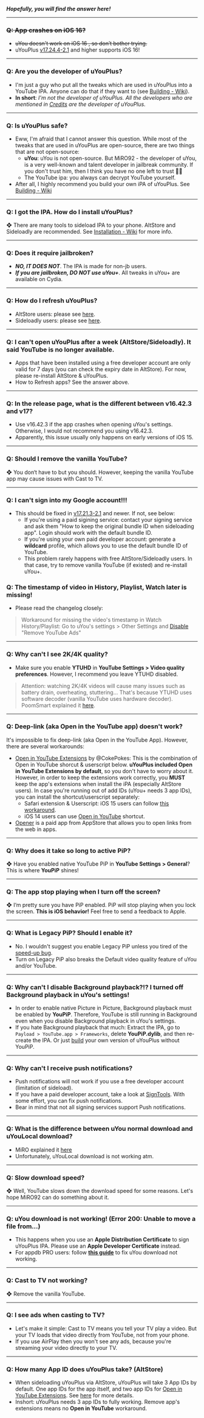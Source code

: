 **_Hopefully, you will find the answer here!_**
***
### ~~Q: App crashes on iOS 16?~~
- ~~uYou doesn't work on iOS 16 , so don’t bother trying.~~ 
- uYouPlus [v17.24.4-2.1](https://github.com/qnblackcat/uYouPlus/releases/tag/v17.24.4-2.1) and higher supports iOS 16!

***
### Q: Are you the developer of uYouPlus?
- I'm just a guy who put all the tweaks which are used in uYouPlus into a YouTube IPA. Anyone can do that if they want to (see [Building - Wiki](https://github.com/qnblackcat/uYouPlus/wiki/Building)). 
- **In short**: _I'm not the developer of uYouPlus. All the developers who are mentioned in [Credits](https://github.com/qnblackcat/uYouPlus#credits) are the developer of uYouPlus._

***
### Q: Is uYouPlus safe?
- Eww, I'm afraid that I cannot answer this question. While most of the tweaks that are used in uYouPlus are open-source, there are two things that are not open-source:
  - **uYou**: uYou is not open-source. But MiRO92 - the developer of uYou, is a very well-known and talent developer in jailbreak community. If you don't trust him, then I think you have no one left to trust 🤷‍♂️
  - The YouTube ipa: you always can decrypt YouTube yourself. 
- After all, I highly recommend you build your own iPA of uYouPlus. See [Building - Wiki](https://github.com/qnblackcat/uYouPlus/wiki/Building)

***
### Q: I got the IPA. How do I install uYouPlus?
❖ There are many tools to sideload IPA to your phone. AltStore and Sideloadly are recommended. See [Installation - Wiki](https://github.com/qnblackcat/uYouPlus/wiki/Installation) for more info. 

***
### Q: Does it require jailbroken?
- **_NO, IT DOES NOT_**. The IPA is made for non-jb users. 
- **_If you are jailbroken, DO NOT use uYou+_**. All tweaks in uYou+ are available on Cydia.

***
### Q: How do I refresh uYouPlus?
- AltStore users: please see [here](https://github.com/qnblackcat/uYouPlus/wiki/AltStore-(macOS-&-Windows-&-Linux)#refresh-uyouplus).
- Sideloadly users: please see [here](https://github.com/qnblackcat/uYouPlus/wiki/Sideloadly-(macOS-&-Windows)#refresh-uyouplus).

***
### Q: I can't open uYouPlus after a week (AltStore/Sideloadly). It said **YouTube is no longer available**. 
- Apps that have been installed using a free developer account are only valid for 7 days (you can check the expiry date in AltStore). For now, please re-install AltStore & uYouPlus.
- How to Refresh apps? See the answer above.

***
### Q: In the release page, what is the different between v16.42.3 and v17?
- Use v16.42.3 if the app crashes when opening uYou's settings. Otherwise, I would not recommend you using v16.42.3.
- Apparently, this issue usually only happens on early versions of iOS 15.

***
### Q: Should I remove the vanilla YouTube?
❖ You don‘t have to but you should. However, keeping the vanilla YouTube app may cause issues with Cast to TV.

***
### Q: I can't sign into my Google account!!! 
- This should be fixed in [v17.21.3-2.1](https://github.com/qnblackcat/uYouPlus/releases/tag/v17.21.3-2.1) and newer. If not, see below:
  - If you're using a paid sigining service: contact your signing service and ask them "How to keep the original bundle ID when sideloading app". Login should work with the default bundle ID.
  - If you're using your own paid developer account: generate a **wildcard** profile, which allows you to use the default bundle ID of YouTube. 
  - This problem rarely happens with free AltStore/Sideloadly users. In that case, try to remove vanilla YouTube (if existed) and re-install uYou+.

### Q: The timestamp of video in History, Playlist, Watch later is missing!
- Please read the changelog closely:
> Workaround for missing the video's timestamp in Watch History/Playlist: Go to uYou's settings > Other Settings and [Disable](https://user-images.githubusercontent.com/52943116/150642296-5de53fc7-a1ea-4b3d-96f4-25c9ca8b8f81.JPG) "Remove YouTube Ads"

***
### Q: Why can't I see 2K/4K quality?
- Make sure you enable **YTUHD** in **YouTube Settings > Video quality preferences**. However, I recommend you leave YTUHD disabled.
> Attention: watching 2K/4K videos will cause many issues such as battery drain, overheating, stuttering... That's because YTUHD uses software decoder (vanilla YouTube uses hardware decoder). PoomSmart explained it [here](https://github.com/PoomSmart/YTUHD#sideloading).

***
### Q: Deep-link (aka **Open in the YouTube app**) doesn't work?
It's impossible to fix deep-link (aka Open in the YouTube App). However, there are several workarounds:
- [Open in YouTube Extensions](https://github.com/CokePokes/YoutubeExtensions) by @CokePokes: This is the combination of Open in YouTube shorcut & userscript below. **uYouPlus included Open in YouTube Extensions by default**, so you don't have to worry about it. However, in order to keep the extensions work correctly, you **MUST** keep the app's extensions when install the iPA (especially AltStore users). In case you're running out of add IDs (uYou+ needs 3 app IDs), you can install the shortcut/userscript separately:
  - Safari extension & Userscript: iOS 15 users can follow [this workaround](https://github.com/qnblackcat/uYouPlus/issues/69).
  - iOS 14 users can use [Open in YouTube](https://shortcutsgallery.com/shortcuts/open-in-youtube/) shortcut.
- [Opener](https://apps.apple.com/us/app/opener-open-links-in-apps/id989565871) is a paid app from AppStore that allows you to open links from the web in apps.

***
### Q: Why does it take so long to active PiP? 
❖ Have you enabled native YouTube PiP in **YouTube Settings > General**? This is where **YouPiP** shines! 

***
### Q: The app stop playing when I turn off the screen?
❖ I‘m pretty sure you have PiP enabled. PiP will stop playing when you lock the screen. **This is iOS behavior!** Feel free to send a feedback to Apple.

***
### Q: What is **Legacy PiP**? Should I enable it?
- No. I wouldn't suggest you enable Legacy PiP unless you tired of the [speed-up bug](https://github.com/PoomSmart/YouPiP/issues/29).
- Turn on Legacy PiP also breaks the Default video quality feature of uYou and/or YouTube.

***
### Q: Why can't I disable Background playback?!? I turned off Background playback in uYou's settings!
- In order to enable native Picture in Picture, Background playback must be enabled by **YouPiP**. Therefore, YouTube is still running in  Background even when you disable Background playback in uYou's settings.
- If you hate Background playback that much: Extract the IPA, go to `Payload > YouTube.app > Frameworks`, delete **YouPiP.dylib**, and then re-create the IPA. Or just [build](https://github.com/qnblackcat/uYouPlus/wiki/Building) your own version of uYouPlus without YouPiP.

***
### Q: Why can't I receive push notifications?
- Push notifications will not work if you use a free developer account (limitation of sideload).
- If you have a paid developer account, take a look at [SignTools](https://github.com/SignTools/SignTools). With some effort, you can fix push notifications.
- Bear in mind that not all signing services support Push notifications.

***
### Q: What is the difference between uYou normal download and uYouLocal download?
- MiRO explained it [here](https://www.reddit.com/r/jailbreak/comments/p5jekg/update_uyou_added_uyoulocal_feature_and_much_more/)
- Unfortunately, uYouLocal download is not working atm. 

***
### Q: Slow download speed?
❖ Well, YouTube slows down the download speed for some reasons. Let's hope MiRO92 can do something about it.

***
### Q: uYou download is not working! (Error 200: Unable to move a file from…)
- This happens when you use an **Apple Distribution Certificate** to sign uYouPlus IPA. Please use an **Apple Developer Certificate** instead.
- For appdb PRO users: follow [**this guide**](https://www.reddit.com/r/sideloaded/comments/pub39h/guide_how_to_fix_uyouuyou_download_not_working/) to fix uYou download not working.

***
### Q: Cast to TV not working?
❖ Remove the vanilla YouTube.

***
### Q: I see ads when casting to TV?
- Let's make it simple: Cast to TV means you tell your TV play a video. But your TV loads that video directly from YouTube, not from your phone. 
- If you use AirPlay then you won't see any ads, because you're streaming your video directly to your TV. 

***
### Q: How many App ID does uYouPlus take? (AltStore)
- When sideloading uYouPlus via AltStore, uYouPlus will take 3 App IDs by default. One app IDs for the app itself, and two app IDs for [Open in YouTube Extensions](https://github.com/CokePokes/YoutubeExtensions/). See [here](https://github.com/qnblackcat/uYouPlus/wiki/FAQ#q-deep-link-aka-open-in-the-youtube-app-doesnt-work) for more details.
- Inshort: uYouPlus needs 3 app IDs to fully working. Remove app's extensions means no **Open in YouTube** workaround.